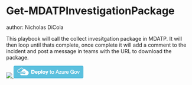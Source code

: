 # Get-MDATPInvestigationPackage
author: Nicholas DiCola

This playbook will call the collect invesitgation package in MDATP.  It will then loop until thats complete, once complete it will add a comment to the incident and post a message in teams with the URL to download the package.

<a href="https://azuredeploy.net/?repository=https://github.com/Azure/Azure-Sentinel/blob/master/Playbooks/Get-MDATPInvestigationPackage" target="_blank">
    <img src="http://azuredeploy.net/deploybutton.png"/>
</a>
<a href="https://portal.azure.us/#create/Microsoft.Template/uri/https%3A%2F%2Fraw.githubusercontent.com%2FAzure%2FAzure-Sentinel%2Fmaster%2FPlaybooks%2FGet-MDATPInvestigationPackage%2Fazuredeploy.json" target="_blank">
<img src="https://raw.githubusercontent.com/Azure/azure-quickstart-templates/master/1-CONTRIBUTION-GUIDE/images/deploytoazuregov.png"/>
</a>
